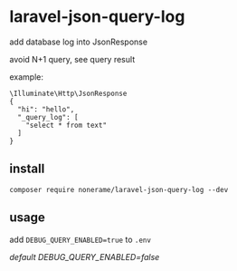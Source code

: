 
# laravel-json-query-log

add database log into JsonResponse

avoid N+1 query, see query result  

example:

```
\Illuminate\Http\JsonResponse
{
  "hi": "hello",
  "_query_log": [
    "select * from text"
  ]
}
```

## install
`composer require nonerame/laravel-json-query-log --dev`

## usage

add `DEBUG_QUERY_ENABLED=true` to `.env` 

*default DEBUG_QUERY_ENABLED=false*